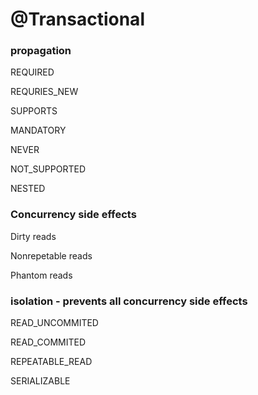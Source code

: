 # @Transactional

### propagation

REQUIRED

REQURIES\_NEW

SUPPORTS

MANDATORY

NEVER

NOT\_SUPPORTED

NESTED

### Concurrency side effects

Dirty reads

Nonrepetable reads

Phantom reads

### isolation - prevents all concurrency side effects 

READ\_UNCOMMITED

READ\_COMMITED

REPEATABLE\_READ

SERIALIZABLE



